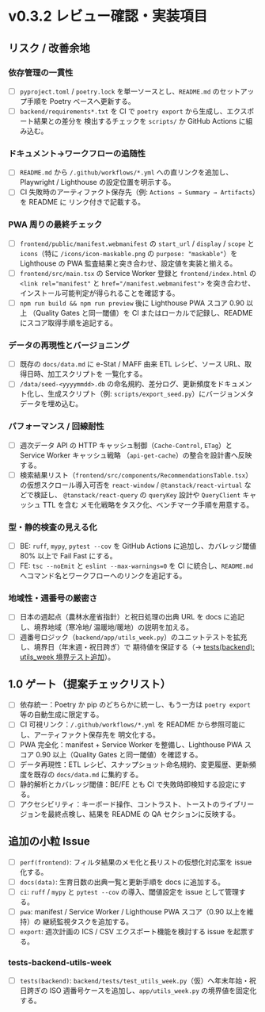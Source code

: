 # v0.3.2 レビュー確認・実装項目

## リスク / 改善余地

### 依存管理の一貫性

- [ ] `pyproject.toml` / `poetry.lock` を単一ソースとし、`README.md` のセットアップ手順を
    Poetry ベースへ更新する。
- [ ] `backend/requirements*.txt` を CI で `poetry export` から生成し、エクスポート結果との差分を
    検出するチェックを `scripts/` か GitHub Actions に組み込む。

### ドキュメント→ワークフローの追随性

- [ ] `README.md` から `/.github/workflows/*.yml` への直リンクを追加し、Playwright /
    Lighthouse の設定位置を明示する。
- [ ] CI 失敗時のアーティファクト保存先（例: `Actions → Summary → Artifacts`）を README に
    リンク付きで記載する。

### PWA 周りの最終チェック

- [ ] `frontend/public/manifest.webmanifest` の `start_url` / `display` /
    `scope` と `icons`（特に `/icons/icon-maskable.png` の `purpose: "maskable"`）を
    Lighthouse の PWA 監査結果と突き合わせ、設定値を実装と揃える。
- [ ] `frontend/src/main.tsx` の Service Worker 登録と
    `frontend/index.html` の `<link rel="manifest"` と
    `href="/manifest.webmanifest">` を突き合わせ、インストール可能判定が得られることを確認する。
- [ ] `npm run build && npm run preview` 後に Lighthouse PWA スコア 0.90 以上
    （Quality Gates と同一閾値）を CI またはローカルで記録し、README にスコア取得手順を追記する。

### データの再現性とバージョニング

- [ ] 既存の `docs/data.md` に e-Stat / MAFF 由来 ETL レシピ、ソース URL、取得日時、加工スクリプトを
    一覧化する。
- [ ] `/data/seed-<yyyymmdd>.db` の命名規約、差分ログ、更新頻度をドキュメント化し、生成スクリプト（例:
    `scripts/export_seed.py`）にバージョンメタデータを埋め込む。

### パフォーマンス / 回線耐性

- [ ] 週次データ API の HTTP キャッシュ制御（`Cache-Control`, `ETag`）と Service Worker キャッシュ戦略
    （`api-get-cache`）の整合を設計書へ反映する。
- [ ] 検索結果リスト（`frontend/src/components/RecommendationsTable.tsx`）の仮想スクロール導入可否を
    `react-window` / `@tanstack/react-virtual` などで検証し、
    `@tanstack/react-query` の `queryKey` 設計や `QueryClient` キャッシュ TTL を含む
    メモ化戦略をタスク化、ベンチマーク手順を用意する。

### 型・静的検査の見える化

- [ ] BE: `ruff`, `mypy`, `pytest --cov` を GitHub Actions に追加し、カバレッジ閾値
    80% 以上で Fail Fast にする。
- [ ] FE: `tsc --noEmit` と `eslint --max-warnings=0` を CI に統合し、`README.md`
    へコマンド名とワークフローへのリンクを追記する。

### 地域性・週番号の厳密さ

- [ ] 日本の週起点（農林水産省指針）と祝日処理の出典 URL を docs に追記し、境界地域（寒冷地/
    温暖地/暖地）の説明を加える。
- [ ] 週番号ロジック（`backend/app/utils_week.py`）のユニットテストを拡充し、境界日（年末週・祝日跨ぎ）で
    期待値を保証する（→ [tests(backend): utils_week 境界テスト追加](#tests-backend-utils-week)）。

## 1.0 ゲート（提案チェックリスト）

- [ ] 依存統一：Poetry か pip のどちらかに統一し、もう一方は `poetry export` 等の自動生成に限定する。
- [ ] CI 可視リンク：`/.github/workflows/*.yml` を README から参照可能にし、アーティファクト保存先を
    明文化する。
- [ ] PWA 完全化：manifest + Service Worker を整備し、Lighthouse PWA スコア 0.90
    以上（Quality Gates と同一閾値）を確認する。
- [ ] データ再現性：ETL レシピ、スナップショット命名規約、変更履歴、更新頻度を既存の `docs/data.md`
    に集約する。
- [ ] 静的解析とカバレッジ閾値：BE/FE とも CI で失敗時即検知する設定にする。
- [ ] アクセシビリティ：キーボード操作、コントラスト、トーストのライブリージョンを最終点検し、結果を
    README の QA セクションに反映する。

## 追加の小粒 Issue

- [ ] `perf(frontend)`: フィルタ結果のメモ化と長リストの仮想化対応案を issue 化する。
- [ ] `docs(data)`: 生育日数の出典一覧と更新手順を docs に追加する。
- [ ] `ci`: `ruff` / `mypy` と `pytest --cov` の導入、閾値設定を issue として管理する。
- [ ] `pwa`: manifest / Service Worker / Lighthouse PWA スコア（0.90 以上を維持）の
    継続監視タスクを追加する。
- [ ] `export`: 週次計画の ICS / CSV エクスポート機能を検討する issue を起票する。

### tests-backend-utils-week

- [ ] `tests(backend)`: `backend/tests/test_utils_week.py`（仮）へ年末年始・祝日跨ぎの
    ISO 週番号ケースを追加し、`app/utils_week.py` の境界値を固定化する。
